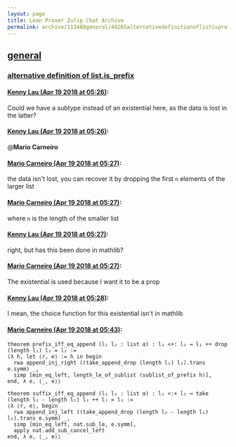 ```yaml
---
layout: page
title: Lean Prover Zulip Chat Archive 
permalink: archive/113488general/49265alternativedefinitionoflistisprefix.html
---
```


## [general](index.html)
### [alternative definition of list.is_prefix](49265alternativedefinitionoflistisprefix.html)

#### [Kenny Lau (Apr 19 2018 at 05:26)](https://leanprover.zulipchat.com/#narrow/stream/113488-general/topic/alternative%20definition%20of%20list.is_prefix/near/125285727):
Could we have a subtype instead of an existential here, as the data is lost in the latter?

#### [Kenny Lau (Apr 19 2018 at 05:26)](https://leanprover.zulipchat.com/#narrow/stream/113488-general/topic/alternative%20definition%20of%20list.is_prefix/near/125285728):
@**Mario Carneiro**

#### [Mario Carneiro (Apr 19 2018 at 05:27)](https://leanprover.zulipchat.com/#narrow/stream/113488-general/topic/alternative%20definition%20of%20list.is_prefix/near/125285742):
the data isn't lost, you can recover it by dropping the first `n` elements of the larger list

#### [Mario Carneiro (Apr 19 2018 at 05:27)](https://leanprover.zulipchat.com/#narrow/stream/113488-general/topic/alternative%20definition%20of%20list.is_prefix/near/125285743):
where `n` is the length of the smaller list

#### [Kenny Lau (Apr 19 2018 at 05:27)](https://leanprover.zulipchat.com/#narrow/stream/113488-general/topic/alternative%20definition%20of%20list.is_prefix/near/125285744):
right, but has this been done in mathlib?

#### [Mario Carneiro (Apr 19 2018 at 05:27)](https://leanprover.zulipchat.com/#narrow/stream/113488-general/topic/alternative%20definition%20of%20list.is_prefix/near/125285745):
The existential is used because I want it to be a prop

#### [Kenny Lau (Apr 19 2018 at 05:28)](https://leanprover.zulipchat.com/#narrow/stream/113488-general/topic/alternative%20definition%20of%20list.is_prefix/near/125285784):
I mean, the choice function for this existential isn't in mathlib

#### [Mario Carneiro (Apr 19 2018 at 05:43)](https://leanprover.zulipchat.com/#narrow/stream/113488-general/topic/alternative%20definition%20of%20list.is_prefix/near/125286245):
```
theorem prefix_iff_eq_append (l₁ l₂ : list α) : l₁ <+: l₂ ↔ l₁ ++ drop (length l₁) l₂ = l₂ :=
⟨λ h, let ⟨r, e⟩ := h in begin
  rwa append_inj_right ((take_append_drop (length l₁) l₂).trans e.symm) _,
  simp [min_eq_left, length_le_of_sublist (sublist_of_prefix h)],
end, λ e, ⟨_, e⟩⟩

theorem suffix_iff_eq_append (l₁ l₂ : list α) : l₁ <:+ l₂ ↔ take (length l₂ - length l₁) l₂ ++ l₁ = l₂ :=
⟨λ ⟨r, e⟩, begin
  rwa append_inj_left ((take_append_drop (length l₂ - length l₁) l₂).trans e.symm) _,
  simp [min_eq_left, nat.sub_le, e.symm],
  apply nat.add_sub_cancel_left
end, λ e, ⟨_, e⟩⟩
```

